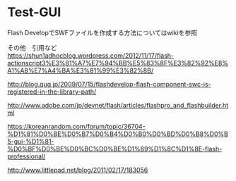 # Test-GUI

Flash DevelopでSWFファイルを作成する方法についてはwikiを参照  

その他　引用など  
https://shun1adhocblog.wordpress.com/2012/11/17/flash-actionscript3%E3%81%A7%E7%94%BB%E5%83%8F%E3%82%92%E8%A1%A8%E7%A4%BA%E3%81%99%E3%82%8B/  

http://blog.quq.jp/2009/07/15/flashdevelop-flash-component-swc-is-registered-in-the-library-path/  

http://www.adobe.com/jp/devnet/flash/articles/flashpro_and_flashbuilder.html  

https://koreanrandom.com/forum/topic/36704-%D1%81%D0%BE%D0%B7%D0%B4%D0%B0%D0%BD%D0%B8%D0%B5-gui-%D1%81-%D0%BF%D0%BE%D0%BC%D0%BE%D1%89%D1%8C%D1%8E-flash-professional/  

http://www.littlepad.net/blog/2011/02/17/183056  
